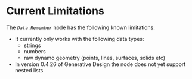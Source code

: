 # Current Limitations

The *`Data.Remember`* node has the following known limitations:

* It currently only works with the following data types:
  * strings
  * numbers
  * raw dynamo geometry (points, lines, surfaces, solids etc)
* In version 0.4.26 of Generative Design the node does not  yet support nested lists
